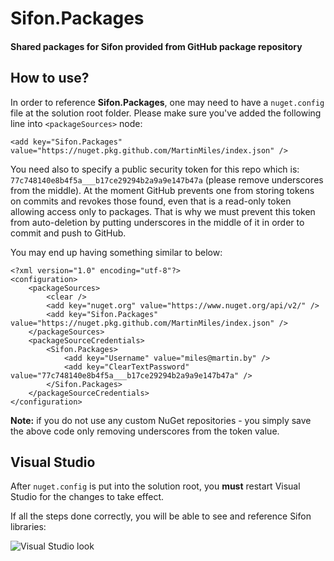 # Sifon.Packages

#### Shared packages for Sifon provided from GitHub package repository


## How to use?

In order to reference **Sifon.Packages**, one may need to have a `nuget.config` file at the solution root folder. Please make sure you've added the following line into `<packageSources>` node:

`<add key="Sifon.Packages" value="https://nuget.pkg.github.com/MartinMiles/index.json" />`

You need also to specify a public security token for this repo which is: `77c748140e8b4f5a___b17ce29294b2a9a9e147b47a` (please remove underscores from the middle). At the moment GitHub prevents one from storing tokens on commits and revokes those found, even that is a read-only token allowing access only to packages. That is why we must prevent this token from auto-deletion by putting underscores in the middle of it in order to commit and push to GitHub.


You may end up having something similar to below:

```
<?xml version="1.0" encoding="utf-8"?>
<configuration>
    <packageSources>
        <clear />
        <add key="nuget.org" value="https://www.nuget.org/api/v2/" />
        <add key="Sifon.Packages" value="https://nuget.pkg.github.com/MartinMiles/index.json" />
    </packageSources>
    <packageSourceCredentials>
        <Sifon.Packages>
            <add key="Username" value="miles@martin.by" />
            <add key="ClearTextPassword" value="77c748140e8b4f5a___b17ce29294b2a9a9e147b47a" />
        </Sifon.Packages>
    </packageSourceCredentials>
</configuration>
```

**Note:** if you do not use any custom NuGet repositories - you simply save the above code only removing underscores from the token value.



## Visual Studio

After `nuget.config` is put into the solution root, you **must** restart Visual Studio for the changes to take effect.

If all the steps done correctly, you will be able to see and reference Sifon libraries:

![Visual Studio look](https://raw.githubusercontent.com/wiki/MartinMiles/Sifon.Packages/img/VisualStudio.png "Visual Studio look")

